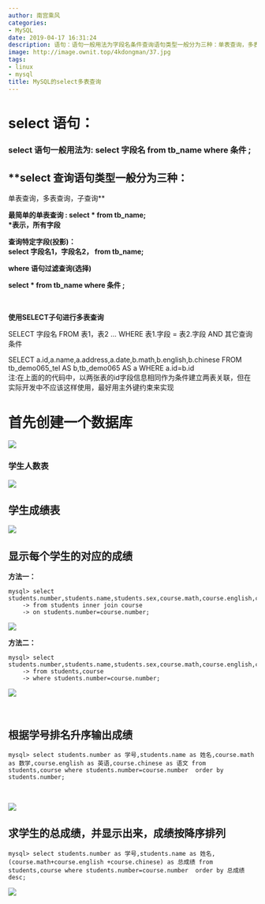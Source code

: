```yaml
---
author: 南宫乘风
categories:
- MySQL
date: 2019-04-17 16:31:24
description: 语句：语句一般用法为字段名条件查询语句类型一般分为三种：单表查询，多表查询，子查询最简单的单表查询表示，所有字段查询特定字段投影：字段名，字段名，语句过滤查询选择条件使用子句进行多表查询字段名表，表表。。。。。。。
image: http://image.ownit.top/4kdongman/37.jpg
tags:
- linux
- mysql
title: MySQL的select多表查询
---
```


<!--more-->

# **select 语句：**

### **select 语句一般用法为: select 字段名 from tb\_name where 条件 ;**

## **select 查询语句类型一般分为三种：   
单表查询，多表查询，子查询**

**最简单的单表查询 : select \* from tb\_name;   
\*表示，所有字段**

**查询特定字段\(投影\)：   
select 字段名1，字段名2， from tb\_name;**

**where 语句过滤查询\(选择\)**

**select \* from tb\_name where 条件 ;**

 

**使用SELECT子句进行多表查询**

SELECT 字段名 FROM 表1，表2 … WHERE 表1.字段 = 表2.字段 AND 其它查询条件

  
SELECT a.id,a.name,a.address,a.date,b.math,b.english,b.chinese FROM tb\_demo065\_tel AS b,tb\_demo065 AS a WHERE a.id=b.id  
注:在上面的的代码中，以两张表的id字段信息相同作为条件建立两表关联，但在实际开发中不应该这样使用，最好用主外键约束来实现

# 首先创建一个数据库

![](http://image.ownit.top/csdn/20190417163020735.png)

### 学生人数表

![](http://image.ownit.top/csdn/20190417160835662.png)

## **学生成绩表**

![](http://image.ownit.top/csdn/20190417160900426.png)

## 显示每个学生的对应的成绩

**方法一：**

```
mysql> select students.number,students.name,students.sex,course.math,course.english,course.chinese 
    -> from students inner join course
    -> on students.number=course.number;
```

![](http://image.ownit.top/csdn/20190417161313710.png)

**方法二：**

```
mysql> select students.number,students.name,students.sex,course.math,course.english,course.chinese
    -> from students,course
    -> where students.number=course.number;
```

![](http://image.ownit.top/csdn/20190417161639262.png)

 

## 根据学号排名升序输出成绩

```
mysql> select students.number as 学号,students.name as 姓名,course.math as 数学,course.english as 英语,course.chinese as 语文 from students,course where students.number=course.number  order by students.number;

```

 

![](http://image.ownit.top/csdn/2019041716215157.png)

## 求学生的总成绩，并显示出来，成绩按降序排列

```
mysql> select students.number as 学号,students.name as 姓名,(course.math+course.english +course.chinese) as 总成绩 from students,course where students.number=course.number  order by 总成绩 desc;
```

![](http://image.ownit.top/csdn/20190417162912243.png)